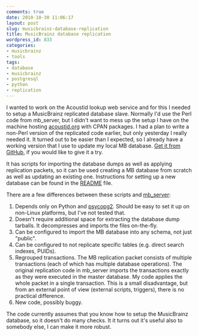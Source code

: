 ```yaml
---
comments: true
date: 2010-10-30 11:06:17
layout: post
slug: musicbrainz-database-replication
title: MusicBrainz database replication
wordpress_id: 833
categories:
- musicbrainz
- tools
tags:
- database
- musicbrainz
- postgresql
- python
- replication
---
```


I wanted to work on the Acoustid lookup web service and for this I needed to setup a MusicBrainz replicated database slave. Normally I'd use the Perl code from mb_server, but I didn't want to mess up the setup I have on the machine hosting [acoustid.org](http://acoustid.org/) with CPAN packages. I had a plan to write a non-Perl version of the replicated code earlier, but only yesterday I really needed it. It turned out to be easier than I expected, so I already have a working version that I use to update my local MB database. [Get it from GitHub](https://github.com/lalinsky/mbslave), if you would like to give it a try.

It has scripts for importing the database dumps as well as applying replication packets, so it can be used creating a MB database from scratch as well as updating an existing one. Instructions for setting up a new database can be found in the [README](https://github.com/lalinsky/mbslave/blob/master/README.txt) file.

There are a few differences between these scripts and [mb_server](http://bugs.musicbrainz.org/browser/mb_server/branches/RELEASE_20090524-BRANCH/admin):

  1. Depends only on Python and [psycopg2](http://initd.org/psycopg/). Should be easy to set it up on non-Linux platforms, but I've not tested that.
  2. Doesn't require additional space for extracting the database dump tarballs. It decompresses and imports the files on-the-fly.
  3. Can be configured to import the MB database into any schema, not just "public".
  4. Can be configured to not replicate specific tables (e.g. direct search indexes, PUIDs).
  5. Regrouped transactions. The MB replication packet consists of multiple transactions (each of which has multiple database operations). The original replication code in mb_server imports the transactions exactly as they were executed in the master database. My code applies the whole packet in a single transaction. This is a small disadvantage, but from an external point of view (external scripts, triggers), there is no practical difference.
  6. New code, possibly buggy.

The code currently assumes that you know how to setup the MusicBrainz database, so it doesn't do many checks. It it turns out it's useful also to somebody else, I can make it more robust.

